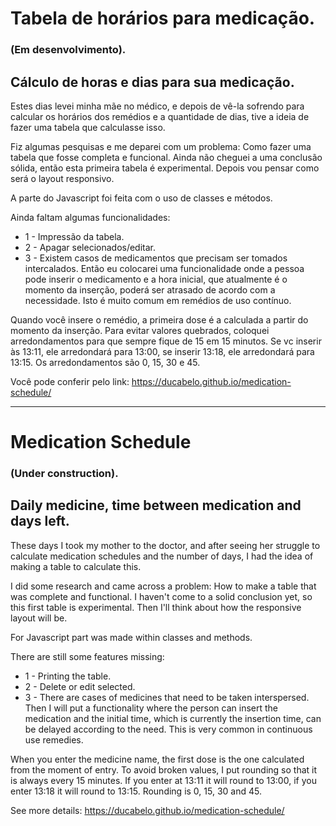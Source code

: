# Tabela de horários para medicação.
### (Em desenvolvimento).

## Cálculo de horas e dias para sua medicação.



Estes dias levei minha mãe no médico, e depois de vê-la sofrendo para calcular os horários dos remédios e a quantidade de dias, tive a ideia de fazer uma tabela que calculasse isso.


Fiz algumas pesquisas e me deparei com um problema: Como fazer uma tabela que fosse completa e funcional. Ainda não cheguei a uma conclusão sólida, então esta primeira tabela é experimental. Depois vou pensar como será o layout responsivo.

A parte do Javascript foi feita com o uso de classes e métodos.

Ainda faltam algumas funcionalidades:

- 1 - Impressão da tabela.
- 2 - Apagar selecionados/editar.
- 3 - Existem casos de medicamentos que precisam ser tomados intercalados. Então eu colocarei uma funcionalidade onde a pessoa pode inserir o medicamento e a hora inicial, que atualmente é o momento da inserção, poderá ser atrasado de acordo com a necessidade. Isto é muito comum em remédios de uso contínuo.

Quando você insere o remédio, a primeira dose é a calculada a partir do momento da inserção. Para evitar valores quebrados, coloquei arredondamentos para que sempre fique de 15 em 15 minutos. Se vc inserir às 13:11, ele arredondará para 13:00, se inserir 13:18, ele arredondará para 13:15. Os arredondamentos são 0, 15, 30 e 45.

Você pode conferir pelo link: https://ducabelo.github.io/medication-schedule/

----

# Medication Schedule
### (Under construction).

## Daily medicine, time between medication and days left.

These days I took my mother to the doctor, and after seeing her struggle to calculate medication schedules and the number of days, I had the idea of making a table to calculate this.

I did some research and came across a problem: How to make a table that was complete and functional. I haven't come to a solid conclusion yet, so this first table is experimental. Then I'll think about how the responsive layout will be.

For Javascript part was made within classes and methods.

There are still some features missing:

- 1 - Printing the table.
- 2 - Delete or edit selected.
- 3 - There are cases of medicines that need to be taken interspersed. Then I will put a functionality where the person can insert the medication and the initial time, which is currently the insertion time, can be delayed according to the need. This is very common in continuous use remedies.

 When you enter the medicine name, the first dose is the one calculated from the moment of entry. To avoid broken values, I put rounding so that it is always every 15 minutes. If you enter at 13:11 it will round to 13:00, if you enter 13:18 it will round to 13:15. Rounding is 0, 15, 30 and 45.

See more details: https://ducabelo.github.io/medication-schedule/
